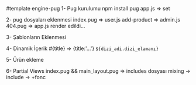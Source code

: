 #template engine-pug
1- Pug kurulumu
    npm install pug
    app.js => set 

2- pug dosyaları eklenmesi
    index.pug => user.js
    add-product => admin.js
    404.pug => app.js   render edildi...

3- Şablonların Eklenmesi

4- Dinamik İçerik
    #{title} => {title:'...'}
    `${dizi_adi.dizi_elamanı}`

5- Ürün ekleme 

6- Partial Views
   index.pug && main_layout.pug => includes dosyası
   mixing -> include -> +fonc